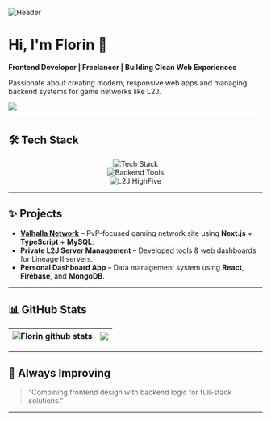 ![Header](https://user-images.githubusercontent.com/10077676/196818944-ffa9a261-a70f-4d84-9315-4e2863bfa7d8.png)

# Hi, I'm Florin 👋  
**Frontend Developer | Freelancer | Building Clean Web Experiences**

Passionate about creating modern, responsive web apps and managing backend systems for game networks like L2J.

![](https://komarev.com/ghpvc/?username=florin-bizgan)

---

## 🛠 Tech Stack
<div align="center">
  
  <img src="https://skillicons.dev/icons?i=html,css,sass,js,ts,react,nextjs,remix,firebase,mongodb,mysql,postgres,git,linux,figma" alt="Tech Stack" />
  
  <br/>
  <img src="https://skillicons.dev/icons?i=nodejs,express,python" alt="Backend Tools" />
  <br/>
  <img src="https://img.shields.io/badge/L2J-HighFive-blueviolet?style=for-the-badge&logo=java&logoColor=white" alt="L2J HighFive" />
  
</div>

---

## ✨ Projects
- **[Valhalla Network](https://valhallanetwork.com)** – PvP-focused gaming network site using **Next.js** + **TypeScript** + **MySQL**.
- **Private L2J Server Management** – Developed tools & web dashboards for Lineage II servers.
- **Personal Dashboard App** – Data management system using **React**, **Firebase**, and **MongoDB**.

---

## 📊 GitHub Stats
| <img align="center" src="https://github-readme-stats.vercel.app/api?username=florin-bizgan&show_icons=true&count_private=true&theme=buefy&hide_border=true" alt="Florin github stats" />  | <img align="center" src="https://github-readme-stats.vercel.app/api/top-langs/?username=florin-bizgan&layout=compact&theme=buefy&hide_border=true" /> |
| ------------- | ------------- |

---

## 🌱 Always Improving
> “Combining frontend design with backend logic for full-stack solutions.”

---
